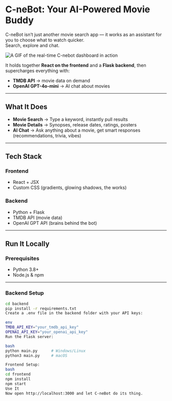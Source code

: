 # C-neBot: Your AI-Powered Movie Buddy

C-neBot isn’t just another movie search app — it works as an assistant for you to choose what to watch quicker.  
Search, explore and chat.

![A GIF of the real-time C-nebot dashboard in action](https://github.com/daniel-c-silva/C-nebot/blob/main/Assets/Visualise.gif?raw=true)

It holds together **React on the frontend** and a **Flask backend**, then supercharges everything with:  

- **TMDB API** → movie data on demand  
- **OpenAI GPT-4o-mini** → AI chat about movies 

---

## What It Does
- **Movie Search** → Type a keyword, instantly pull results  
- **Movie Details** → Synopses, release dates, ratings, posters  
- **AI Chat** → Ask anything about a movie, get smart responses (recommendations, trivia, vibes)  

---

## Tech Stack

### Frontend
- React + JSX  
- Custom CSS (gradients, glowing shadows, the works)  

### Backend
- Python + Flask  
- TMDB API (movie data)  
- OpenAI GPT API (brains behind the bot)  

---

## Run It Locally

### Prerequisites
- Python 3.8+  
- Node.js & npm  

---

### Backend Setup
```bash
cd backend
pip install -r requirements.txt
Create a .env file in the backend folder with your API keys:

env
TMDB_API_KEY="your_tmdb_api_key"
OPENAI_API_KEY="your_openai_api_key"
Run the Flask server:

bash
python main.py      # Windows/Linux
python3 main.py     # macOS

Frontend Setup:
bash
cd frontend
npm install
npm start
Use It
Now open http://localhost:3000 and let C-neBot do its thing.
